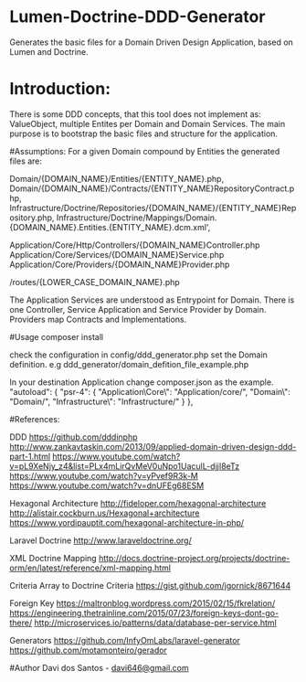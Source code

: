 # Lumen-Doctrine-DDD-Generator
Generates the basic files for a Domain Driven Design Application, based on Lumen and Doctrine. 

# Introduction:
There is some DDD concepts, that this tool does not implement as: ValueObject, multiple Entites per Domain and Domain Services.
The main purpose is to bootstrap the basic files and structure for the application.

#Assumptions:
For a given Domain compound by Entities the generated files are:

Domain/{DOMAIN_NAME}/Entities/{ENTITY_NAME}.php,
Domain/{DOMAIN_NAME}/Contracts/{ENTITY_NAME}RepositoryContract.php,
Infrastructure/Doctrine/Repositories/{DOMAIN_NAME}/{ENTITY_NAME}Repository.php,
Infrastructure/Doctrine/Mappings/Domain.{DOMAIN_NAME}.Entities.{ENTITY_NAME}.dcm.xml',

Application/Core/Http/Controllers/{DOMAIN_NAME}Controller.php
Application/Core/Services/{DOMAIN_NAME}Service.php
Application/Core/Providers/{DOMAIN_NAME}Provider.php

/routes/{LOWER_CASE_DOMAIN_NAME}.php

The Application Services are understood as Entrypoint for Domain.
There is one Controller, Service Application and Service Provider by Domain.
Providers map Contracts and Implementations.

#Usage
composer install

check the configuration in config/ddd_generator.php
set the Domain definition. e.g ddd_generator/domain_defition_file_example.php

In your destination Application change composer.json as the example. 
  "autoload": {
    "psr-4": {
      "Application\\Core\\": "Application/core/",
      "Domain\\": "Domain/",
      "Infrastructure\\": "Infrastructure/"
    }
  },

#References:

DDD
https://github.com/dddinphp
http://www.zankavtaskin.com/2013/09/applied-domain-driven-design-ddd-part-1.html
https://www.youtube.com/watch?v=pL9XeNjy_z4&list=PLx4mLirQvMeV0uNpo1UaculL-djjI8eTz
https://www.youtube.com/watch?v=yPvef9R3k-M
https://www.youtube.com/watch?v=dnUFEg68ESM

Hexagonal Architecture
http://fideloper.com/hexagonal-architecture
http://alistair.cockburn.us/Hexagonal+architecture
https://www.yordipauptit.com/hexagonal-architecture-in-php/

Laravel Doctrine
http://www.laraveldoctrine.org/

XML Doctrine Mapping
http://docs.doctrine-project.org/projects/doctrine-orm/en/latest/reference/xml-mapping.html

Criteria Array to Doctrine Criteria
https://gist.github.com/jgornick/8671644

Foreign Key
https://maltronblog.wordpress.com/2015/02/15/fkrelation/
https://engineering.thetrainline.com/2015/07/23/foreign-keys-dont-go-there/
http://microservices.io/patterns/data/database-per-service.html

Generators
https://github.com/InfyOmLabs/laravel-generator
https://github.com/motamonteiro/gerador

#Author
Davi dos Santos - davi646@gmail.com